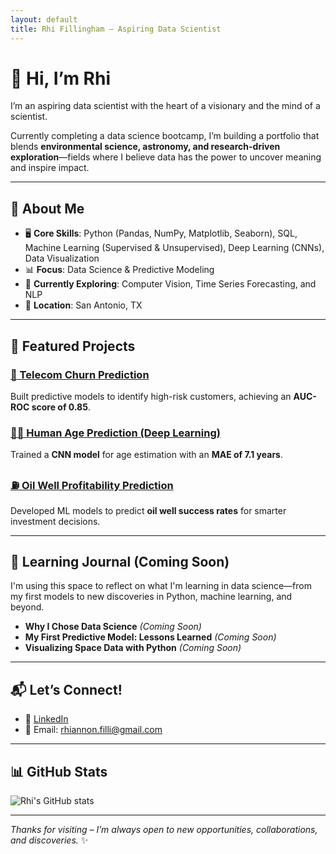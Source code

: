 ```yaml
---
layout: default
title: Rhi Fillingham – Aspiring Data Scientist
---
```


# 👋 Hi, I’m Rhi

I’m an aspiring data scientist with the heart of a visionary and the mind of a scientist.

Currently completing a data science bootcamp, I’m building a portfolio that blends **environmental science, astronomy, and research-driven exploration**—fields where I believe data has the power to uncover meaning and inspire impact.

---

## 🌟 About Me

- 🖥️ **Core Skills**: Python (Pandas, NumPy, Matplotlib, Seaborn), SQL, Machine Learning (Supervised & Unsupervised), Deep Learning (CNNs), Data Visualization  
- 📊 **Focus**: Data Science & Predictive Modeling  
- 🌱 **Currently Exploring**: Computer Vision, Time Series Forecasting, and NLP  
- 📍 **Location**: San Antonio, TX

---

## 🚀 Featured Projects

### [📡 Telecom Churn Prediction](https://github.com/rhi-222/telecom-churn-prediction)  
Built predictive models to identify high-risk customers, achieving an **AUC-ROC score of 0.85**.

### [🧑‍🎨 Human Age Prediction (Deep Learning)](https://github.com/rhi-222/human-age-prediction)  
Trained a **CNN model** for age estimation with an **MAE of 7.1 years**.

### [⛽ Oil Well Profitability Prediction](https://github.com/rhi-222/oil-well-prediction)  
Developed ML models to predict **oil well success rates** for smarter investment decisions.

---

## 🧠 Learning Journal (Coming Soon)

I'm using this space to reflect on what I'm learning in data science—from my first models to new discoveries in Python, machine learning, and beyond.

- **Why I Chose Data Science** *(Coming Soon)*
- **My First Predictive Model: Lessons Learned** *(Coming Soon)*
- **Visualizing Space Data with Python** *(Coming Soon)*

---

## 📬 Let’s Connect!

- 💼 [LinkedIn](https://www.linkedin.com/in/rhiannonfilli)  
- 📧 Email: rhiannon.filli@gmail.com

---

## 📊 GitHub Stats

![Rhi's GitHub stats](https://github-readme-stats.vercel.app/api?username=rhi-222&show_icons=true&theme=default&hide=prs)

---

*Thanks for visiting – I’m always open to new opportunities, collaborations, and discoveries.* ✨
